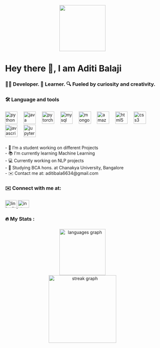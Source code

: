 <div align="center">
  <img height="150" src="https://media2.giphy.com/media/v1.Y2lkPTc5MGI3NjExOHRkbTdxM3pjYTF5dngzZzFjNnEwOHJpM2w5bjhldnQ2MDF0eWxnNCZlcD12MV9pbnRlcm5hbF9naWZfYnlfaWQmY3Q9Zw/vi9q6kkhLiJVx3L8TO/giphy.gif"  />
</div>

###

<h1 align="left">Hey there 👋, I am Aditi Balaji</h1>

###

<h3 align="left">👨‍💻 Developer. 📕 Learner. 🔍 Fueled by curiosity and creativity.</h3>

###

<h3 align="left">🛠 Language and tools</h3>

###

<div align="left">
  <img src="https://cdn.jsdelivr.net/gh/devicons/devicon/icons/python/python-original.svg" height="40" alt="python logo"  />
  <img width="12" />
  <img src="https://cdn.jsdelivr.net/gh/devicons/devicon/icons/java/java-original.svg" height="40" alt="java logo"  />
  <img width="12" />
  <img src="https://cdn.jsdelivr.net/gh/devicons/devicon/icons/pytorch/pytorch-original.svg" height="40" alt="pytorch logo"  />
  <img width="12" />
  <img src="https://cdn.jsdelivr.net/gh/devicons/devicon/icons/mysql/mysql-original.svg" height="40" alt="mysql logo"  />
  <img width="12" />
  <img src="https://cdn.jsdelivr.net/gh/devicons/devicon/icons/mongodb/mongodb-original.svg" height="40" alt="mongodb logo"  />
  <img width="12" />
  <img src="https://cdn.jsdelivr.net/gh/devicons/devicon/icons/amazonwebservices/amazonwebservices-line-wordmark.svg" height="40" alt="amazonwebservices logo"  />
  <img width="12" />
  <img src="https://cdn.jsdelivr.net/gh/devicons/devicon/icons/html5/html5-original.svg" height="40" alt="html5 logo"  />
  <img width="12" />
  <img src="https://cdn.jsdelivr.net/gh/devicons/devicon/icons/css3/css3-original.svg" height="40" alt="css3 logo"  />
  <img width="12" />
  <img src="https://cdn.jsdelivr.net/gh/devicons/devicon/icons/javascript/javascript-original.svg" height="40" alt="javascript logo"  />
  <img width="12" />
  <img src="https://cdn.jsdelivr.net/gh/devicons/devicon/icons/jupyter/jupyter-original.svg" height="40" alt="jupyter logo"  />
</div>

###

<p align="left">- 🔭 I’m a student working on different Projects<br>- 📚 I'm currently learning Machine Learning<br>- 💻 Currently working on NLP projects<br>- 🏫 Studying BCA hons. at Chanakya University, Bangalore<br>- ✉️ Contact me at: aditibala6634@gmail.com</p>

###

<h3 align="left">✉️ Connect with me at:</h3>

###

<div align="left">
  <a href="www.linkedin.com/in/aditiblji" target="_blank">
    <img src="https://raw.githubusercontent.com/maurodesouza/profile-readme-generator/master/src/assets/icons/social/linkedin/default.svg" width="37" height="25" alt="linkedin logo"  />
  </a>
  <a href="https://www.instagram.com/aditiblji/" target="_blank">
    <img src="https://raw.githubusercontent.com/maurodesouza/profile-readme-generator/master/src/assets/icons/social/instagram/default.svg" width="37" height="25" alt="instagram logo"  />
  </a>
</div>

###

<h3 align="left">🔥   My Stats :</h3>

###

<div align="center">
  <img src="https://github-readme-stats.vercel.app/api/top-langs?username=Aditiblji&locale=en&hide_title=false&layout=compact&card_width=320&langs_count=5&theme=merko&hide_border=false&order=2&custom_title=Mostly%20Used" height="150" alt="languages graph" /> <br>
  <img src="https://streak-stats.demolab.com?user=Aditiblji&locale=en&mode=weekly&theme=merko&hide_border=false&border_radius=5&date_format=M%20j%5B,%20Y%5D&order=3" height="220" alt="streak graph"  />
</div>

###
